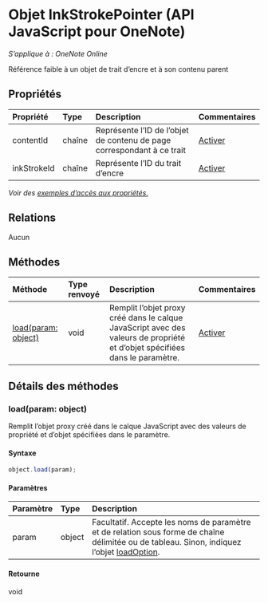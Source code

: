 # <a name="inkstrokepointer-object-(javascript-api-for-onenote)"></a>Objet InkStrokePointer (API JavaScript pour OneNote)

_S’applique à : OneNote Online_  


Référence faible à un objet de trait d’encre et à son contenu parent

## <a name="properties"></a>Propriétés

| Propriété     | Type   |Description|Commentaires|
|:---------------|:--------|:----------|:-------|
|contentId|chaîne|Représente l’ID de l’objet de contenu de page correspondant à ce trait|[Activer](https://github.com/OfficeDev/office-js-docs/issues/new?title=OneNote-inkStrokePointer-contentId)|
|inkStrokeId|chaîne|Représente l’ID du trait d’encre|[Activer](https://github.com/OfficeDev/office-js-docs/issues/new?title=OneNote-inkStrokePointer-inkStrokeId)|

_Voir des [exemples d’accès aux propriétés.](#property-access-examples)_

## <a name="relationships"></a>Relations
Aucun


## <a name="methods"></a>Méthodes

| Méthode           | Type renvoyé    |Description| Commentaires|
|:---------------|:--------|:----------|:-------|
|[load(param: object)](#loadparam-object)|void|Remplit l’objet proxy créé dans le calque JavaScript avec des valeurs de propriété et d’objet spécifiées dans le paramètre.|[Activer](https://github.com/OfficeDev/office-js-docs/issues/new?title=OneNote-inkStrokePointer-load)|

## <a name="method-details"></a>Détails des méthodes


### <a name="load(param:-object)"></a>load(param: object)
Remplit l’objet proxy créé dans le calque JavaScript avec des valeurs de propriété et d’objet spécifiées dans le paramètre.

#### <a name="syntax"></a>Syntaxe
```js
object.load(param);
```

#### <a name="parameters"></a>Paramètres
| Paramètre    | Type   |Description|
|:---------------|:--------|:----------|
|param|object|Facultatif. Accepte les noms de paramètre et de relation sous forme de chaîne délimitée ou de tableau. Sinon, indiquez l’objet [loadOption](loadoption.md).|

#### <a name="returns"></a>Retourne
void
